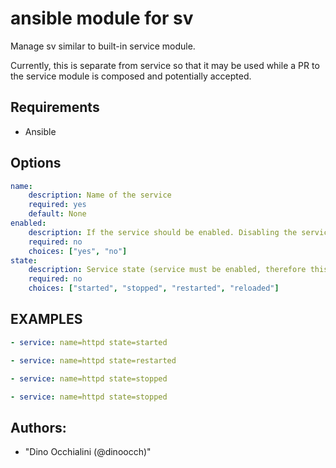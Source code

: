 # ansible module for sv

Manage sv similar to built-in service module.

Currently, this is separate from service so that it may be used while a PR to
the service module is composed and potentially accepted.

## Requirements
* Ansible

## Options
```yml
name:
	description: Name of the service
	required: yes
	default: None
enabled:
	description: If the service should be enabled. Disabling the service stops it first.
	required: no
	choices: ["yes", "no"]
state:
	description: Service state (service must be enabled, therefore this implies enabled)
	required: no
	choices: ["started", "stopped", "restarted", "reloaded"]
```

## EXAMPLES
```yml
- service: name=httpd state=started

- service: name=httpd state=restarted

- service: name=httpd state=stopped

- service: name=httpd state=stopped
```

## Authors:
* "Dino Occhialini (@dinoocch)"
